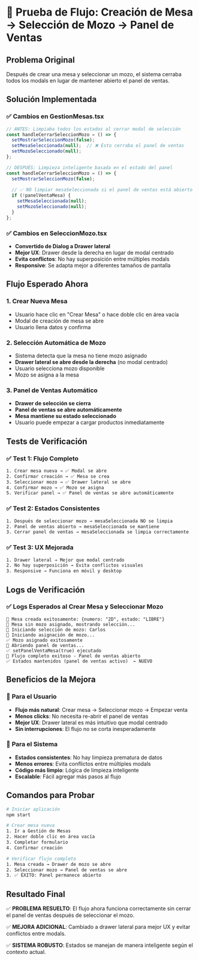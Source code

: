 # 🎯 Prueba de Flujo: Creación de Mesa → Selección de Mozo → Panel de Ventas

## Problema Original
Después de crear una mesa y seleccionar un mozo, el sistema cerraba todos los modals en lugar de mantener abierto el panel de ventas.

## Solución Implementada

### ✅ **Cambios en GestionMesas.tsx**
```typescript
// ANTES: Limpiaba todos los estados al cerrar modal de selección
const handleCerrarSeleccionMozo = () => {
  setMostrarSeleccionMozo(false);
  setMesaSeleccionada(null);  // ❌ Esto cerraba el panel de ventas
  setMozoSeleccionado(null);
};

// DESPUÉS: Limpieza inteligente basada en el estado del panel
const handleCerrarSeleccionMozo = () => {
  setMostrarSeleccionMozo(false);
  
  // ✅ NO limpiar mesaSeleccionada si el panel de ventas está abierto
  if (!panelVentaMesa) {
    setMesaSeleccionada(null);
    setMozoSeleccionado(null);
  }
};
```

### ✅ **Cambios en SeleccionMozo.tsx**
- **Convertido de Dialog a Drawer lateral**
- **Mejor UX**: Drawer desde la derecha en lugar de modal centrado
- **Evita conflictos**: No hay superposición entre múltiples modals
- **Responsive**: Se adapta mejor a diferentes tamaños de pantalla

## Flujo Esperado Ahora

### 1. **Crear Nueva Mesa** 
- Usuario hace clic en "Crear Mesa" o hace doble clic en área vacía
- Modal de creación de mesa se abre
- Usuario llena datos y confirma

### 2. **Selección Automática de Mozo**
- Sistema detecta que la mesa no tiene mozo asignado
- **Drawer lateral se abre desde la derecha** (no modal centrado)
- Usuario selecciona mozo disponible
- Mozo se asigna a la mesa

### 3. **Panel de Ventas Automático**
- **Drawer de selección se cierra**
- **Panel de ventas se abre automáticamente**
- **Mesa mantiene su estado seleccionado**
- Usuario puede empezar a cargar productos inmediatamente

## Tests de Verificación

### ✅ **Test 1: Flujo Completo**
```bash
1. Crear mesa nueva → ✅ Modal se abre
2. Confirmar creación → ✅ Mesa se crea
3. Seleccionar mozo → ✅ Drawer lateral se abre
4. Confirmar mozo → ✅ Mozo se asigna 
5. Verificar panel → ✅ Panel de ventas se abre automáticamente
```

### ✅ **Test 2: Estados Consistentes**
```bash
1. Después de seleccionar mozo → mesaSeleccionada NO se limpia
2. Panel de ventas abierto → mesaSeleccionada se mantiene
3. Cerrar panel de ventas → mesaSeleccionada se limpia correctamente
```

### ✅ **Test 3: UX Mejorada**
```bash
1. Drawer lateral → Mejor que modal centrado
2. No hay superposición → Evita conflictos visuales
3. Responsive → Funciona en móvil y desktop
```

## Logs de Verificación

### ✅ **Logs Esperados al Crear Mesa y Seleccionar Mozo**
```
🎯 Mesa creada exitosamente: {numero: "2D", estado: "LIBRE"}
🎯 Mesa sin mozo asignado, mostrando selección...
🎯 Iniciando selección de mozo: Carlos
🚀 Iniciando asignación de mozo...
✅ Mozo asignado exitosamente
🚀 Abriendo panel de ventas...
✅ setPanelVentaMesa(true) ejecutado
🎯 Flujo completo exitoso - Panel de ventas abierto
✅ Estados mantenidos (panel de ventas activo)  ← NUEVO
```

## Beneficios de la Mejora

### 🚀 **Para el Usuario**
- **Flujo más natural**: Crear mesa → Seleccionar mozo → Empezar venta
- **Menos clicks**: No necesita re-abrir el panel de ventas
- **Mejor UX**: Drawer lateral es más intuitivo que modal centrado
- **Sin interrupciones**: El flujo no se corta inesperadamente

### 🔧 **Para el Sistema**
- **Estados consistentes**: No hay limpieza prematura de datos
- **Menos errores**: Evita conflictos entre múltiples modals
- **Código más limpio**: Lógica de limpieza inteligente
- **Escalable**: Fácil agregar más pasos al flujo

## Comandos para Probar

```bash
# Iniciar aplicación
npm start

# Crear mesa nueva
1. Ir a Gestión de Mesas
2. Hacer doble clic en área vacía
3. Completar formulario
4. Confirmar creación

# Verificar flujo completo
1. Mesa creada → Drawer de mozo se abre
2. Seleccionar mozo → Panel de ventas se abre
3. ✅ ÉXITO: Panel permanece abierto
```

## Resultado Final

✅ **PROBLEMA RESUELTO**: El flujo ahora funciona correctamente sin cerrar el panel de ventas después de seleccionar el mozo.

✅ **MEJORA ADICIONAL**: Cambiado a drawer lateral para mejor UX y evitar conflictos entre modals.

✅ **SISTEMA ROBUSTO**: Estados se manejan de manera inteligente según el contexto actual. 